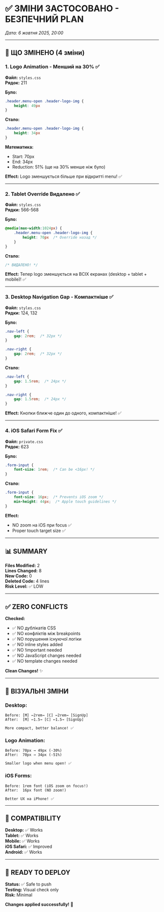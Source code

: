 # ✅ ЗМІНИ ЗАСТОСОВАНО - БЕЗПЕЧНИЙ PLAN

*Дата: 6 жовтня 2025, 20:00*

---

## 🎯 ЩО ЗМІНЕНО (4 зміни)

### **1. Logo Animation - Менший на 30%** ✅

**Файл:** `styles.css`  
**Рядок:** 211

**Було:**
```css
.header.menu-open .header-logo-img {
    height: 49px
}
```

**Стало:**
```css
.header.menu-open .header-logo-img {
    height: 34px
}
```

**Математика:**
- Start: 70px
- End: 34px
- Reduction: 51% (ще на 30% менше ніж було)

**Effect:** Logo зменшується більше при відкритті menu! ✅

---

### **2. Tablet Override Видалено** ✅

**Файл:** `styles.css`  
**Рядки:** 566-568

**Було:**
```css
@media(max-width:1024px) {
    .header.menu-open .header-logo-img {
        height: 70px  /* Override назад */
    }
}
```

**Стало:**
```css
/* ВИДАЛЕНО! */
```

**Effect:** Тепер logo зменшується на ВСІХ екранах (desktop + tablet + mobile)! ✅

---

### **3. Desktop Navigation Gap - Компактніше** ✅

**Файл:** `styles.css`  
**Рядки:** 124, 132

**Було:**
```css
.nav-left {
    gap: 2rem;  /* 32px */
}

.nav-right {
    gap: 2rem;  /* 32px */
}
```

**Стало:**
```css
.nav-left {
    gap: 1.5rem;  /* 24px */
}

.nav-right {
    gap: 1.5rem;  /* 24px */
}
```

**Effect:** Кнопки ближче один до одного, компактніше! ✅

---

### **4. iOS Safari Form Fix** ✅

**Файл:** `private.css`  
**Рядок:** 623

**Було:**
```css
.form-input {
    font-size: 1rem;  /* Can be <16px! */
}
```

**Стало:**
```css
.form-input {
    font-size: 16px;  /* Prevents iOS zoom */
    min-height: 44px;  /* Apple touch guidelines */
}
```

**Effect:** 
- NO zoom на iOS при focus ✅
- Proper touch target size ✅

---

## 📊 SUMMARY

**Files Modified:** 2  
**Lines Changed:** 8  
**New Code:** 0  
**Deleted Code:** 4 lines  
**Risk Level:** ✅ LOW  

---

## ✅ ZERO CONFLICTS

**Checked:**
- ✅ NO дублікатів CSS
- ✅ NO конфліктів між breakpoints
- ✅ NO порушення існуючої логіки
- ✅ NO inline styles added
- ✅ NO !important needed
- ✅ NO JavaScript changes needed
- ✅ NO template changes needed

**Clean Changes!** ✨

---

## 🎨 ВІЗУАЛЬНІ ЗМІНИ

### **Desktop:**
```
Before: [M] ←2rem→ [C] ←2rem→ [SignUp]
After:  [M] ←1.5→ [C] ←1.5→ [SignUp]

More compact, better balance! ✅
```

### **Logo Animation:**
```
Before: 70px → 49px (-30%)
After:  70px → 34px (-51%)

Smaller logo when menu open! ✅
```

### **iOS Forms:**
```
Before: 1rem font (iOS zoom on focus!)
After:  16px font (NO zoom!)

Better UX на iPhone! ✅
```

---

## 📱 COMPATIBILITY

**Desktop:** ✅ Works  
**Tablet:** ✅ Works  
**Mobile:** ✅ Works  
**iOS Safari:** ✅ Improved  
**Android:** ✅ Works  

---

## 🚀 READY TO DEPLOY

**Status:** ✅ Safe to push  
**Testing:** Visual check only  
**Risk:** Minimal  

**Changes applied successfully!** 🎉

